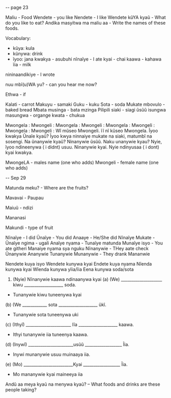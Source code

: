 -- page 23

Maliu - Food
Wendete - you like
Nendete - I like
Wendete kũYA kyaũ - What do you like to eat?
Andika masyitwa ma maliu aa - Write the names of these foods.

Vocabulary:
- kũya: kula
- kũnywa: drink
- ĩyoo: jana
kwakya - asubuhi
nĩnaĩye - I ate
kyai - chai
kaawa - kahawa
ĩia - milk

nininaandikiye - I wrote

nuu mbĩ(u)WA yu? - can you hear me now?

Ethwa - if

Kalati - carrot
Makuyu - samaki
Guku - kuku
Sota - soda
Mukate mbovulo - baked bread
Mbata musinga - bata mzinga
Pilipili
siaki - siagi
ũsũũ
isungwa masungwa - organge
kwata - chukua



Mwongela : Mwongeli : Mwongela : Mwongeli : Mwongela : Mwongeli : Mwongela : Mwongeli :
Wĩ mũseo Mwongeli.
ĩĩ nĩ kũseo Mwongela.
Ĩyoo kwakya Ũnaĩe kyaũ?
Ĩyoo kwya ninnaiye mukate na siaki, matumbĩ na sosengi. Na ũnanywie kyaũ?
Ninanywie ũsũũ. Naku unanywie kyau?
Nyie, ĩyoo ndineenywa ( i didnt) usuu. Ninanywie kyai.
Nyie ndinyusaa ( i dont) kyai kwakya.

MwongeLA - males name (one who adds)
Mwongeli - female name (one who adds)

-- Sep 29


Matunda meku? - Where are the fruits?

Mavavai - Paupau

Maiuũ - ndizi

Mananasi

Makundi - type of fruit

Nĩnaĩye - I did
Ũnaĩye - You did
Anaaye - He/She did
Nĩnaĩye Mukate -
Ũnaĩye ngima - ugali
Anaĩye nyama - 
Tunaĩye matunda 
Munaĩye isyo - You ate githeri
Manaiye nyama sya nguku Nĩnanywie - THey aate check
Ũnanywie
Ananywie
Tunanywie 
Munanywie - They drank
Mananwie

Nendete kuya isyo Wendete kunywa kyai Endete kuya nyama Nĩenda kunywa kyai Wĩenda kunywa yĩia/ĩia Eena kunywa soda/sota


1. (Nyie) Nĩnanywie kaawa ndinaanywa kyai
(a) (We) ____________________ kiwu ___________________ soda.
- Tunanywie kiwu tuneenywa kyai

(b) (We ____________ sota ___________________ ũkĩ.
- Tunanywie sota tuneenywa uki

(c) (Ithyĩ) ______________________ Iĩa ___________________ kaawa.
- Ithyi tunanywie iia tuneenya kaawa.

(d) (Inywĩ) ______________________usũũ __________________ Ĩia.
- Inywi munanywie usuu muinaaya iia.

(e) (Mo) ________________________Kyai __________________ Ĩia.

- Mo mananywie kyai maineeya iia

Andũ aa meya kyaũ na menywa kyaũ? – What foods and drinks are these people taking?


